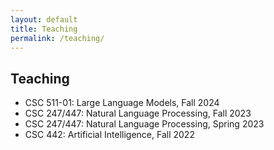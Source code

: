 ```yaml
---
layout: default
title: Teaching
permalink: /teaching/
---
```

## Teaching
- CSC 511-01: Large Language Models, Fall 2024
- CSC 247/447: Natural Language Processing, Fall 2023
- CSC 247/447: Natural Language Processing, Spring 2023
- CSC 442: Artificial Intelligence, Fall 2022
